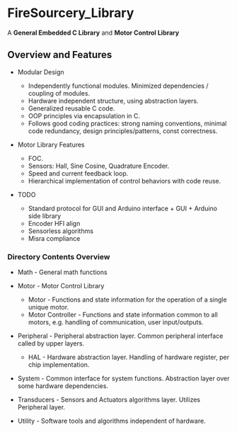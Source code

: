 # FireSourcery_Library

A **General Embedded C Library** and **Motor Control Library**

## Overview and Features 

* Modular Design  
  - Independently functional modules. Minimized dependencies / coupling of modules.
  - Hardware independent structure, using abstraction layers.
  - Generalized reusable C code.
  - OOP principles via encapsulation in C.
  - Follows good coding practices: strong naming conventions, minimal code redundancy, design principles/patterns, const correctness.

* Motor Library Features
  - FOC.
  - Sensors: Hall, Sine Cosine, Quadrature Encoder.
  - Speed and current feedback loop.
  - Hierarchical implementation of control behaviors with code reuse.

* TODO
  - Standard protocol for GUI and Arduino interface + GUI + Arduino side library
  - Encoder HFI align
  - Sensorless algorithms
  - Misra compliance

### Directory Contents Overview

* Math - General math functions

* Motor - Motor Control Library
  - Motor - Functions and state information for the operation of a single unique motor.
  - Motor Controller - Functions and state information common to all motors, e.g. handling of communication, user input/outputs. 
		
* Peripheral - Peripheral abstraction layer. Common peripheral interface called by upper layers. 
  - HAL - Hardware abstraction layer. Handling of hardware register, per chip implementation.
 	
* System - Common interface for system functions. Abstraction layer over some hardware dependencies. 

* Transducers - Sensors and Actuators algorithms layer. Utilizes Peripheral layer. 
	
* Utility - Software tools and algorithms independent of hardware. 
